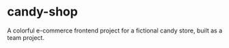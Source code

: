 # candy-shop
A colorful e-commerce frontend project for a fictional candy store, built as a team project.
